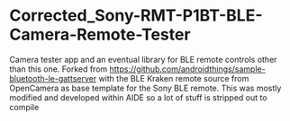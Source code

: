 # Corrected_Sony-RMT-P1BT-BLE-Camera-Remote-Tester
Camera tester app and an eventual library for BLE remote controls other than this one. Forked from https://github.com/androidthings/sample-bluetooth-le-gattserver with the BLE Kraken remote source from OpenCamera as base template for the Sony BLE remote. This was mostly modified and developed within AIDE so a lot of stuff is stripped out to compile
